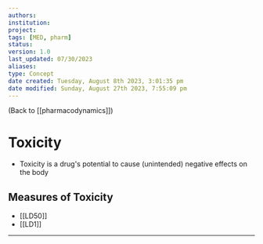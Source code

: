 ```yaml
---
authors: 
institution: 
project: 
tags: [MED, pharm]
status: 
version: 1.0
last_updated: 07/30/2023
aliases: 
type: Concept
date created: Tuesday, August 8th 2023, 3:01:35 pm
date modified: Sunday, August 27th 2023, 7:55:09 pm
---
```


(Back to [[pharmacodynamics]])

# Toxicity

- Toxicity is a drug's potential to cause (unintended) negative effects on the body

## Measures of Toxicity
- [[LD50]]
- [[LD1]]

---
